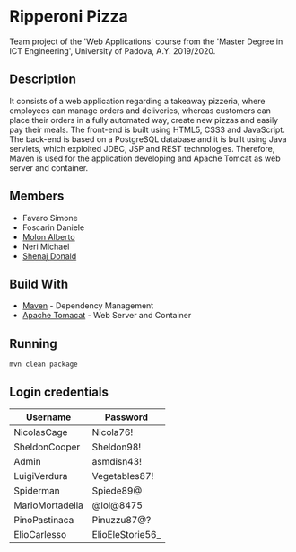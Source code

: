 # Ripperoni Pizza
Team project of the 'Web Applications' course from the 'Master Degree in ICT Engineering', University of Padova, A.Y. 2019/2020.

## Description
It consists of a web application regarding a takeaway pizzeria, where employees can manage orders and deliveries, whereas customers can place their orders in a fully automated way, create new pizzas and easily pay their meals. The front-end is built using HTML5, CSS3 and JavaScript. The back-end is based on a PostgreSQL database and it is built using Java servlets, which exploited JDBC, JSP and REST technologies. 
Therefore, Maven is used for the application developing and Apache Tomcat as web server and container.

## Members
* Favaro Simone
* Foscarin Daniele
* [Molon Alberto](https://github.com/MollyLand)
* Neri Michael
* [Shenaj Donald](https://github.com/donaldssh)

## Build With
* [Maven](https://maven.apache.org/) - Dependency Management
* [Apache Tomacat](http://tomcat.apache.org) - Web Server and Container

## Running
```
mvn clean package
```

## Login credentials
| Username        | Password         |
|-----------------|------------------|
| NicolasCage     | Nicola76!        |
| SheldonCooper   | Sheldon98!       |
| Admin           | asmdisn43!       |
| LuigiVerdura    | Vegetables87!    |
| Spiderman       | Spiede89@        |
| MarioMortadella | @lol@8475        |
| PinoPastinaca   | Pinuzzu87@?      |
| ElioCarlesso    | ElioEleStorie56_ |
